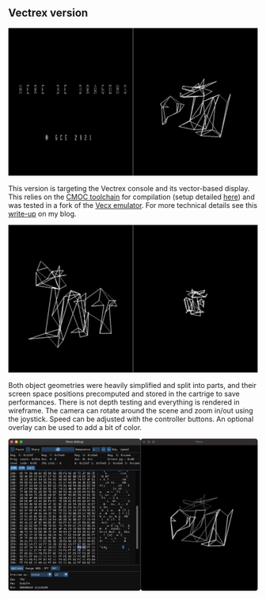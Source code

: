 ## Vectrex version

![](images/vectrex-1.png)

This version is targeting the Vectrex console and its vector-based display. This relies on the [CMOC toolchain](http://perso.b2b2c.ca/~sarrazip/dev/cmoc.html) for compilation (setup detailed [here](https://vandenbran.de/post/2016-02-01-a-modern-toolchain-for-vectrex-development/)) and was tested in a fork of the [Vecx emulator](http://www.valavan.net/vectrex.html). For more technical details see this [write-up](http://blog.simonrodriguez.fr/articles/15-05-2021_3d_rendering_on_the_vectrex.html) on my blog.

![](images/vectrex-2.png)

Both object geometries were heavily simplified and split into parts, and their screen space positions precomputed and stored in the cartrige to save performances. There is not depth testing and everything is rendered in wireframe. The camera can rotate around the scene and zoom in/out using the joystick. Speed can be adjusted with the controller buttons. An optional overlay can be used to add a bit of color.

![](images/vectrex-3.png)



